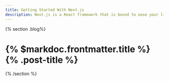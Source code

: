 ```yaml
---
title: Getting Started With Next.js
description: Next.js is a React framework that is bound to ease your life as a React developer by abstracting away the common and redundant tasks into relatively simpler and powerful APIs. That way, you can focus on writing your apps instead of reinventing the wheel.
---
```


{% section .blog%}

# {% $markdoc.frontmatter.title %} {% .post-title %}

{% /section %}
